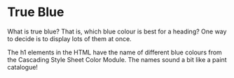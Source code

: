 # True Blue
What is true blue? That is, which blue colour is best for a heading? One way to decide is to display lots of them at once.

The h1 elements in the HTML have the name of different blue colours from the Cascading Style Sheet Color Module. The names sound a bit like a paint catalogue!

